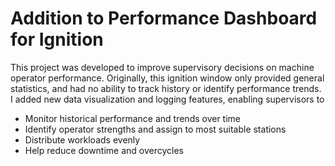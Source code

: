 # Addition to Performance Dashboard for Ignition
This project was developed to improve supervisory decisions on machine operator performance. Originally, this ignition window only provided general statistics, 
and had no ability to track history or identify performance trends. I added new data visualization and logging features, enabling supervisors to
- Monitor historical performance and trends over time
- Identify operator strengths and assign to most suitable stations
- Distribute workloads evenly
- Help reduce downtime and overcycles
